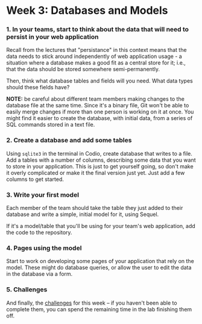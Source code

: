 # Week 3: Databases and Models

### 1. In your teams, start to think about the data that will need to persist in your web application

Recall from the lectures that "persistance" in this context means that the data
needs to stick around independently of web application usage - a situation where
a database makes a good fit as a central store for it; i.e., that the data should be stored
somewhere semi-permanently.

Then, think what database tables and fields will you need. What data types
should these fields have? 

**NOTE:** be careful about different team members making changes to the database file at the same time. Since
it's a binary file, Git won't be able to easily merge changes if more than one
person is working on it at once. You might find it easier to create the
database, with initial data, from a series of SQL commands stored in a text
file. 

### 2. Create a database and add some tables

Using `sqlite3` in the terminal in Codio, create database that writes to a file.
Add a tables with a number of columns, describing some data that you want to
store in your application. This is just to get yourself going, so don't make it
overly complicated or make it the final version just yet. Just add a few columns
to get started. 

### 3. Write your first model

Each member of the team should take the table they just added to their database
and write a simple, initial model for it, using Sequel. 

If it's a model/table that you'll be using for your team's web application, add
the code to the repository. 

### 4. Pages using the model

Start to work on developing some pages of your application that rely on the
model. These might do database queries, or allow the user to edit the data in
the database via a form.

### 5. Challenges

And finally, the [challenges](challenges.md) for this week – if you haven't been
able to complete them, you can spend the remaining time in the lab finishing
them off.
